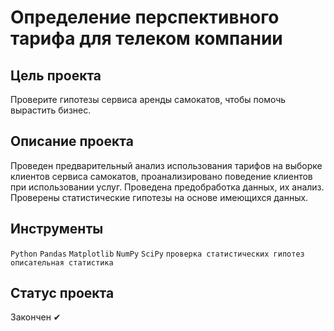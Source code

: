 # Определение перспективного тарифа для телеком компании

## Цель проекта
Проверите гипотезы сервиса аренды самокатов, чтобы помочь вырастить бизнес.

## Описание проекта
Проведен предварительный анализ использования тарифов на выборке клиентов сервиса самокатов,
проанализировано поведение клиентов при использовании услуг. Проведена предобработка
данных, их анализ. Проверены статистические гипотезы на основе имеющихся данных.

## Инструменты
`Python` `Pandas` `Matplotlib` `NumPy` `SciPy` `проверка статистических гипотез` `описательная статистика`

## Статус проекта
Закончен ✔

    

